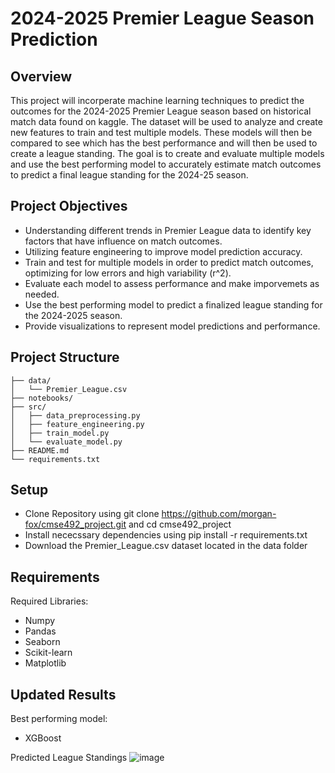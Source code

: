# 2024-2025 Premier League Season Prediction 

## Overview 
This project will incorperate machine learning techniques to predict the outcomes for the 2024-2025 Premier League season based on historical match data found on kaggle. The dataset will be used to analyze and create new features to train and test multiple models. These models will then be compared to see which has the best performance and will then be used to create a league standing. The goal is to create and evaluate multiple models and use the best performing model to accurately estimate match outcomes to predict a final league standing for the 2024-25 season.  

## Project Objectives 
- Understanding different trends in Premier League data to identify key factors that have influence on match outcomes.
- Utilizing feature engineering to improve model prediction accuracy.
- Train and test for multiple models in order to predict match outcomes, optimizing for low errors and high variability (r^2).
- Evaluate each model to assess performance and make imporvemets as needed. 
- Use the best performing model to predict a finalized league standing for the 2024-2025 season.
- Provide visualizations to represent model predictions and performance.

## Project Structure
```plaintext
├── data/                     
│   └── Premier_League.csv    
├── notebooks/                
├── src/                      
│   ├── data_preprocessing.py
│   ├── feature_engineering.py
│   ├── train_model.py
│   └── evaluate_model.py
├── README.md               
└── requirements.txt 
```

## Setup 
- Clone Repository using git clone https://github.com/morgan-fox/cmse492_project.git and cd cmse492_project
- Install nececssary dependencies using pip install -r requirements.txt
- Download the Premier_League.csv dataset located in the data folder

## Requirements 
Required Libraries:
- Numpy
- Pandas
- Seaborn
- Scikit-learn
- Matplotlib


## Updated Results 
Best performing model:
- XGBoost

Predicted League Standings
![image](https://github.com/user-attachments/assets/105db2a6-659a-4f59-a80e-1aa4e59d607f)
